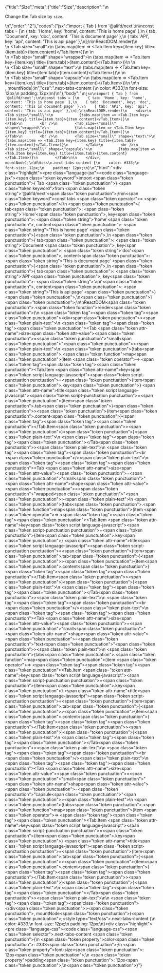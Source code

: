 {"title":"Size","meta":{"title":"Size","description":"\n<p>Change the Tab size by <code>size</code>.</p>\n","order":"2"},"codes":{"jsx":"import { Tab } from '@alifd/next';\n\nconst tabs = [\n    { tab: 'Home', key: 'home', content: 'This is home page' },\n    { tab: 'Document', key: 'doc', content: 'This is document page' },\n    { tab: 'API', key: 'api', content: 'This is api page' },\n];\n\nReactDOM.render(\n    <div>\n        <Tab size=\"small\">\n            {tabs.map(item => <Tab.Item key={item.key} title={item.tab}>{item.content}</Tab.Item>)}\n        </Tab>\n        <br />\n        <Tab size=\"small\" shape=\"wrapped\">\n            {tabs.map(item => <Tab.Item key={item.key} title={item.tab}>{item.content}</Tab.Item>)}\n        </Tab>\n        <br />\n        <Tab size=\"small\" shape=\"text\">\n            {tabs.map(item => <Tab.Item key={item.key} title={item.tab}>{item.content}</Tab.Item>)}\n        </Tab>\n        <br />\n        <Tab size=\"small\" shape=\"capsule\">\n            {tabs.map(item => <Tab.Item key={item.key} title={item.tab}>{item.content}</Tab.Item>)}\n        </Tab>\n\n    </div>, mountNode);\n","css":".next-tabs-content {\n    color: #333;\n    font-size: 12px;\n    padding: 12px;\n}\n"},"body":"\n````jsx\nimport { Tab } from '@alifd/next';\n\nconst tabs = [\n    { tab: 'Home', key: 'home', content: 'This is home page' },\n    { tab: 'Document', key: 'doc', content: 'This is document page' },\n    { tab: 'API', key: 'api', content: 'This is api page' },\n];\n\nReactDOM.render(\n    <div>\n        <Tab size=\"small\">\n            {tabs.map(item => <Tab.Item key={item.key} title={item.tab}>{item.content}</Tab.Item>)}\n        </Tab>\n        <br />\n        <Tab size=\"small\" shape=\"wrapped\">\n            {tabs.map(item => <Tab.Item key={item.key} title={item.tab}>{item.content}</Tab.Item>)}\n        </Tab>\n        <br />\n        <Tab size=\"small\" shape=\"text\">\n            {tabs.map(item => <Tab.Item key={item.key} title={item.tab}>{item.content}</Tab.Item>)}\n        </Tab>\n        <br />\n        <Tab size=\"small\" shape=\"capsule\">\n            {tabs.map(item => <Tab.Item key={item.key} title={item.tab}>{item.content}</Tab.Item>)}\n        </Tab>\n\n    </div>, mountNode);\n````\n\n````css\n.next-tabs-content {\n    color: #333;\n    font-size: 12px;\n    padding: 12px;\n}\n````","html":"<script>(function(){'use strict';\n\nvar _next = require('@alifd/next');\n\nvar tabs = [{ tab: 'Home', key: 'home', content: 'This is home page' }, { tab: 'Document', key: 'doc', content: 'This is document page' }, { tab: 'API', key: 'api', content: 'This is api page' }];\n\nReactDOM.render(React.createElement(\n    'div',\n    null,\n    React.createElement(\n        _next.Tab,\n        { size: 'small' },\n        tabs.map(function (item) {\n            return React.createElement(\n                _next.Tab.Item,\n                { key: item.key, title: item.tab },\n                item.content\n            );\n        })\n    ),\n    React.createElement('br', null),\n    React.createElement(\n        _next.Tab,\n        { size: 'small', shape: 'wrapped' },\n        tabs.map(function (item) {\n            return React.createElement(\n                _next.Tab.Item,\n                { key: item.key, title: item.tab },\n                item.content\n            );\n        })\n    ),\n    React.createElement('br', null),\n    React.createElement(\n        _next.Tab,\n        { size: 'small', shape: 'text' },\n        tabs.map(function (item) {\n            return React.createElement(\n                _next.Tab.Item,\n                { key: item.key, title: item.tab },\n                item.content\n            );\n        })\n    ),\n    React.createElement('br', null),\n    React.createElement(\n        _next.Tab,\n        { size: 'small', shape: 'capsule' },\n        tabs.map(function (item) {\n            return React.createElement(\n                _next.Tab.Item,\n                { key: item.key, title: item.tab },\n                item.content\n            );\n        })\n    )\n), mountNode);})()</script><div class=\"highlight\"><pre class=\"language-jsx\"><code class=\"language-jsx\"><span class=\"token keyword\">import</span> <span class=\"token punctuation\">{</span> Tab <span class=\"token punctuation\">}</span> <span class=\"token keyword\">from</span> <span class=\"token string\">'@alifd/next'</span><span class=\"token punctuation\">;</span>\n\n<span class=\"token keyword\">const</span> tabs <span class=\"token operator\">=</span> <span class=\"token punctuation\">[</span>\n    <span class=\"token punctuation\">{</span> tab<span class=\"token punctuation\">:</span> <span class=\"token string\">'Home'</span><span class=\"token punctuation\">,</span> key<span class=\"token punctuation\">:</span> <span class=\"token string\">'home'</span><span class=\"token punctuation\">,</span> content<span class=\"token punctuation\">:</span> <span class=\"token string\">'This is home page'</span> <span class=\"token punctuation\">}</span><span class=\"token punctuation\">,</span>\n    <span class=\"token punctuation\">{</span> tab<span class=\"token punctuation\">:</span> <span class=\"token string\">'Document'</span><span class=\"token punctuation\">,</span> key<span class=\"token punctuation\">:</span> <span class=\"token string\">'doc'</span><span class=\"token punctuation\">,</span> content<span class=\"token punctuation\">:</span> <span class=\"token string\">'This is document page'</span> <span class=\"token punctuation\">}</span><span class=\"token punctuation\">,</span>\n    <span class=\"token punctuation\">{</span> tab<span class=\"token punctuation\">:</span> <span class=\"token string\">'API'</span><span class=\"token punctuation\">,</span> key<span class=\"token punctuation\">:</span> <span class=\"token string\">'api'</span><span class=\"token punctuation\">,</span> content<span class=\"token punctuation\">:</span> <span class=\"token string\">'This is api page'</span> <span class=\"token punctuation\">}</span><span class=\"token punctuation\">,</span>\n<span class=\"token punctuation\">]</span><span class=\"token punctuation\">;</span>\n\nReactDOM<span class=\"token punctuation\">.</span><span class=\"token function\">render</span><span class=\"token punctuation\">(</span>\n    <span class=\"token tag\"><span class=\"token tag\"><span class=\"token punctuation\">&lt;</span>div</span><span class=\"token punctuation\">></span></span><span class=\"token plain-text\">\n        </span><span class=\"token tag\"><span class=\"token tag\"><span class=\"token punctuation\">&lt;</span>Tab</span> <span class=\"token attr-name\">size</span><span class=\"token attr-value\"><span class=\"token punctuation\">=</span><span class=\"token punctuation\">\"</span>small<span class=\"token punctuation\">\"</span></span><span class=\"token punctuation\">></span></span><span class=\"token plain-text\">\n            </span><span class=\"token punctuation\">{</span>tabs<span class=\"token punctuation\">.</span><span class=\"token function\">map</span><span class=\"token punctuation\">(</span>item <span class=\"token operator\">=></span> <span class=\"token tag\"><span class=\"token tag\"><span class=\"token punctuation\">&lt;</span>Tab.Item</span> <span class=\"token attr-name\">key</span><span class=\"token script language-javascript\"><span class=\"token script-punctuation punctuation\">=</span><span class=\"token punctuation\">{</span>item<span class=\"token punctuation\">.</span>key<span class=\"token punctuation\">}</span></span> <span class=\"token attr-name\">title</span><span class=\"token script language-javascript\"><span class=\"token script-punctuation punctuation\">=</span><span class=\"token punctuation\">{</span>item<span class=\"token punctuation\">.</span>tab<span class=\"token punctuation\">}</span></span><span class=\"token punctuation\">></span></span><span class=\"token punctuation\">{</span>item<span class=\"token punctuation\">.</span>content<span class=\"token punctuation\">}</span><span class=\"token tag\"><span class=\"token tag\"><span class=\"token punctuation\">&lt;/</span>Tab.Item</span><span class=\"token punctuation\">></span></span><span class=\"token punctuation\">)</span><span class=\"token punctuation\">}</span><span class=\"token plain-text\">\n        </span><span class=\"token tag\"><span class=\"token tag\"><span class=\"token punctuation\">&lt;/</span>Tab</span><span class=\"token punctuation\">></span></span><span class=\"token plain-text\">\n        </span><span class=\"token tag\"><span class=\"token tag\"><span class=\"token punctuation\">&lt;</span>br</span> <span class=\"token punctuation\">/></span></span><span class=\"token plain-text\">\n        </span><span class=\"token tag\"><span class=\"token tag\"><span class=\"token punctuation\">&lt;</span>Tab</span> <span class=\"token attr-name\">size</span><span class=\"token attr-value\"><span class=\"token punctuation\">=</span><span class=\"token punctuation\">\"</span>small<span class=\"token punctuation\">\"</span></span> <span class=\"token attr-name\">shape</span><span class=\"token attr-value\"><span class=\"token punctuation\">=</span><span class=\"token punctuation\">\"</span>wrapped<span class=\"token punctuation\">\"</span></span><span class=\"token punctuation\">></span></span><span class=\"token plain-text\">\n            </span><span class=\"token punctuation\">{</span>tabs<span class=\"token punctuation\">.</span><span class=\"token function\">map</span><span class=\"token punctuation\">(</span>item <span class=\"token operator\">=></span> <span class=\"token tag\"><span class=\"token tag\"><span class=\"token punctuation\">&lt;</span>Tab.Item</span> <span class=\"token attr-name\">key</span><span class=\"token script language-javascript\"><span class=\"token script-punctuation punctuation\">=</span><span class=\"token punctuation\">{</span>item<span class=\"token punctuation\">.</span>key<span class=\"token punctuation\">}</span></span> <span class=\"token attr-name\">title</span><span class=\"token script language-javascript\"><span class=\"token script-punctuation punctuation\">=</span><span class=\"token punctuation\">{</span>item<span class=\"token punctuation\">.</span>tab<span class=\"token punctuation\">}</span></span><span class=\"token punctuation\">></span></span><span class=\"token punctuation\">{</span>item<span class=\"token punctuation\">.</span>content<span class=\"token punctuation\">}</span><span class=\"token tag\"><span class=\"token tag\"><span class=\"token punctuation\">&lt;/</span>Tab.Item</span><span class=\"token punctuation\">></span></span><span class=\"token punctuation\">)</span><span class=\"token punctuation\">}</span><span class=\"token plain-text\">\n        </span><span class=\"token tag\"><span class=\"token tag\"><span class=\"token punctuation\">&lt;/</span>Tab</span><span class=\"token punctuation\">></span></span><span class=\"token plain-text\">\n        </span><span class=\"token tag\"><span class=\"token tag\"><span class=\"token punctuation\">&lt;</span>br</span> <span class=\"token punctuation\">/></span></span><span class=\"token plain-text\">\n        </span><span class=\"token tag\"><span class=\"token tag\"><span class=\"token punctuation\">&lt;</span>Tab</span> <span class=\"token attr-name\">size</span><span class=\"token attr-value\"><span class=\"token punctuation\">=</span><span class=\"token punctuation\">\"</span>small<span class=\"token punctuation\">\"</span></span> <span class=\"token attr-name\">shape</span><span class=\"token attr-value\"><span class=\"token punctuation\">=</span><span class=\"token punctuation\">\"</span>text<span class=\"token punctuation\">\"</span></span><span class=\"token punctuation\">></span></span><span class=\"token plain-text\">\n            </span><span class=\"token punctuation\">{</span>tabs<span class=\"token punctuation\">.</span><span class=\"token function\">map</span><span class=\"token punctuation\">(</span>item <span class=\"token operator\">=></span> <span class=\"token tag\"><span class=\"token tag\"><span class=\"token punctuation\">&lt;</span>Tab.Item</span> <span class=\"token attr-name\">key</span><span class=\"token script language-javascript\"><span class=\"token script-punctuation punctuation\">=</span><span class=\"token punctuation\">{</span>item<span class=\"token punctuation\">.</span>key<span class=\"token punctuation\">}</span></span> <span class=\"token attr-name\">title</span><span class=\"token script language-javascript\"><span class=\"token script-punctuation punctuation\">=</span><span class=\"token punctuation\">{</span>item<span class=\"token punctuation\">.</span>tab<span class=\"token punctuation\">}</span></span><span class=\"token punctuation\">></span></span><span class=\"token punctuation\">{</span>item<span class=\"token punctuation\">.</span>content<span class=\"token punctuation\">}</span><span class=\"token tag\"><span class=\"token tag\"><span class=\"token punctuation\">&lt;/</span>Tab.Item</span><span class=\"token punctuation\">></span></span><span class=\"token punctuation\">)</span><span class=\"token punctuation\">}</span><span class=\"token plain-text\">\n        </span><span class=\"token tag\"><span class=\"token tag\"><span class=\"token punctuation\">&lt;/</span>Tab</span><span class=\"token punctuation\">></span></span><span class=\"token plain-text\">\n        </span><span class=\"token tag\"><span class=\"token tag\"><span class=\"token punctuation\">&lt;</span>br</span> <span class=\"token punctuation\">/></span></span><span class=\"token plain-text\">\n        </span><span class=\"token tag\"><span class=\"token tag\"><span class=\"token punctuation\">&lt;</span>Tab</span> <span class=\"token attr-name\">size</span><span class=\"token attr-value\"><span class=\"token punctuation\">=</span><span class=\"token punctuation\">\"</span>small<span class=\"token punctuation\">\"</span></span> <span class=\"token attr-name\">shape</span><span class=\"token attr-value\"><span class=\"token punctuation\">=</span><span class=\"token punctuation\">\"</span>capsule<span class=\"token punctuation\">\"</span></span><span class=\"token punctuation\">></span></span><span class=\"token plain-text\">\n            </span><span class=\"token punctuation\">{</span>tabs<span class=\"token punctuation\">.</span><span class=\"token function\">map</span><span class=\"token punctuation\">(</span>item <span class=\"token operator\">=></span> <span class=\"token tag\"><span class=\"token tag\"><span class=\"token punctuation\">&lt;</span>Tab.Item</span> <span class=\"token attr-name\">key</span><span class=\"token script language-javascript\"><span class=\"token script-punctuation punctuation\">=</span><span class=\"token punctuation\">{</span>item<span class=\"token punctuation\">.</span>key<span class=\"token punctuation\">}</span></span> <span class=\"token attr-name\">title</span><span class=\"token script language-javascript\"><span class=\"token script-punctuation punctuation\">=</span><span class=\"token punctuation\">{</span>item<span class=\"token punctuation\">.</span>tab<span class=\"token punctuation\">}</span></span><span class=\"token punctuation\">></span></span><span class=\"token punctuation\">{</span>item<span class=\"token punctuation\">.</span>content<span class=\"token punctuation\">}</span><span class=\"token tag\"><span class=\"token tag\"><span class=\"token punctuation\">&lt;/</span>Tab.Item</span><span class=\"token punctuation\">></span></span><span class=\"token punctuation\">)</span><span class=\"token punctuation\">}</span><span class=\"token plain-text\">\n        </span><span class=\"token tag\"><span class=\"token tag\"><span class=\"token punctuation\">&lt;/</span>Tab</span><span class=\"token punctuation\">></span></span><span class=\"token plain-text\">\n\n    </span><span class=\"token tag\"><span class=\"token tag\"><span class=\"token punctuation\">&lt;/</span>div</span><span class=\"token punctuation\">></span></span><span class=\"token punctuation\">,</span> mountNode<span class=\"token punctuation\">)</span><span class=\"token punctuation\">;</span></code></pre></div><style type=\"text/css\">.next-tabs-content {\n    color: #333;\n    font-size: 12px;\n    padding: 12px;\n}</style><div class=\"highlight\"><pre class=\"language-css\"><code class=\"language-css\"><span class=\"token selector\">.next-tabs-content</span> <span class=\"token punctuation\">{</span>\n    <span class=\"token property\">color</span><span class=\"token punctuation\">:</span> #333<span class=\"token punctuation\">;</span>\n    <span class=\"token property\">font-size</span><span class=\"token punctuation\">:</span> 12px<span class=\"token punctuation\">;</span>\n    <span class=\"token property\">padding</span><span class=\"token punctuation\">:</span> 12px<span class=\"token punctuation\">;</span>\n<span class=\"token punctuation\">}</span></code></pre></div>"}